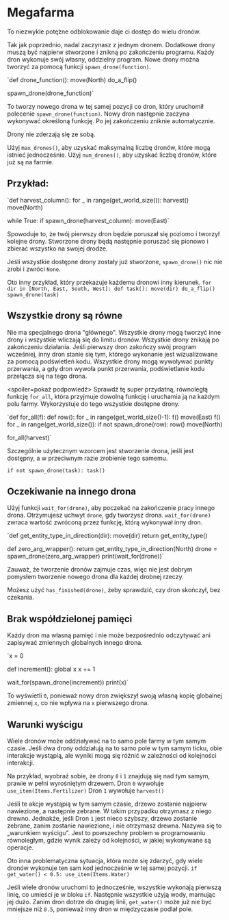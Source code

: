 # Megafarma
To niezwykle potężne odblokowanie daje ci dostęp do wielu dronów. 

Tak jak poprzednio, nadal zaczynasz z jednym dronem. Dodatkowe drony muszą być najpierw stworzone i znikną po zakończeniu programu.
Każdy dron wykonuje swój własny, oddzielny program. Nowe drony można tworzyć za pomocą funkcji `spawn_drone(function)`.

`def drone_function():
    move(North)
    do_a_flip()

spawn_drone(drone_function)`

To tworzy nowego drona w tej samej pozycji co dron, który uruchomił polecenie `spawn_drone(function)`. Nowy dron następnie zaczyna wykonywać określoną funkcję. Po jej zakończeniu zniknie automatycznie.

Drony nie zderzają się ze sobą. 

Użyj `max_drones()`, aby uzyskać maksymalną liczbę dronów, które mogą istnieć jednocześnie.
Użyj `num_drones()`, aby uzyskać liczbę dronów, które już są na farmie.


## Przykład:
`def harvest_column():
    for _ in range(get_world_size()):
        harvest()
        move(North)

while True:
    if spawn_drone(harvest_column):
        move(East)`

Spowoduje to, że twój pierwszy dron będzie poruszał się poziomo i tworzył kolejne drony. Stworzone drony będą następnie poruszać się pionowo i zbierać wszystko na swojej drodze.

Jeśli wszystkie dostępne drony zostały już stworzone, `spawn_drone()` nic nie zrobi i zwróci `None`.

Oto inny przykład, który przekazuje każdemu dronowi inny kierunek.
`for dir in [North, East, South, West]:
    def task():
        move(dir)
        do_a_flip()
    spawn_drone(task)`

## Wszystkie drony są równe
Nie ma specjalnego drona "głównego". Wszystkie drony mogą tworzyć inne drony i wszystkie wliczają się do limitu dronów. Wszystkie drony znikają po zakończeniu działania. Jeśli pierwszy dron zakończy swój program wcześniej, inny dron stanie się tym, którego wykonanie jest wizualizowane za pomocą podświetleń kodu. Wszystkie drony mogą wywoływać punkty przerwania, a gdy dron wywoła punkt przerwania, podświetlanie kodu przełącza się na tego drona.

<spoiler=pokaż podpowiedź> Sprawdź tę super przydatną, równoległą funkcję `for_all`, która przyjmuje dowolną funkcję i uruchamia ją na każdym polu farmy. Wykorzystuje do tego wszystkie dostępne drony.

`def for_all(f):
	def row():
		for _ in range(get_world_size()-1):
			f()
			move(East)
		f()
	for _ in range(get_world_size()):
		if not spawn_drone(row):
			row()
		move(North)

for_all(harvest)`

Szczególnie użytecznym wzorcem jest stworzenie drona, jeśli jest dostępny, a w przeciwnym razie zrobienie tego samemu.

`if not spawn_drone(task):
	task()`
</spoiler>

## Oczekiwanie na innego drona
Użyj funkcji `wait_for(drone)`, aby poczekać na zakończenie pracy innego drona. Otrzymujesz uchwyt `drone`, gdy tworzysz drona.
`wait_for(drone)` zwraca wartość zwróconą przez funkcję, którą wykonywał inny dron.

`def get_entity_type_in_direction(dir):
    move(dir)
    return get_entity_type()

def zero_arg_wrapper():
    return get_entity_type_in_direction(North)
drone = spawn_drone(zero_arg_wrapper)
print(wait_for(drone))`

Zauważ, że tworzenie dronów zajmuje czas, więc nie jest dobrym pomysłem tworzenie nowego drona dla każdej drobnej rzeczy.

Możesz użyć `has_finished(drone)`, żeby sprawdzić, czy dron skończył, bez czekania.

## Brak współdzielonej pamięci
Każdy dron ma własną pamięć i nie może bezpośrednio odczytywać ani zapisywać zmiennych globalnych innego drona.

`x = 0

def increment():
    global x
    x += 1

wait_for(spawn_drone(increment))
print(x)`

To wyświetli `0`, ponieważ nowy dron zwiększył swoją własną kopię globalnej zmiennej `x`, co nie wpływa na `x` pierwszego drona.

## Warunki wyścigu
Wiele dronów może oddziaływać na to samo pole farmy w tym samym czasie. Jeśli dwa drony oddziałują na to samo pole w tym samym ticku, obie interakcje wystąpią, ale wyniki mogą się różnić w zależności od kolejności interakcji.

Na przykład, wyobraź sobie, że drony `0` i `1` znajdują się nad tym samym, prawie w pełni wyrośniętym drzewem.
Dron `0` wywołuje
`use_item(Items.Fertilizer)`
Dron `1` wywołuje
`harvest()`

Jeśli te akcje wystąpią w tym samym czasie, drzewo zostanie najpierw nawiezione, a następnie zebrane. W takim przypadku otrzymasz z niego drewno. Jednakże, jeśli Dron `1` jest nieco szybszy, drzewo zostanie zebrane, zanim zostanie nawiezione, i nie otrzymasz drewna.
Nazywa się to „warunkiem wyścigu”. Jest to powszechny problem w programowaniu równoległym, gdzie wynik zależy od kolejności, w jakiej wykonywane są operacje.

Oto inna problematyczna sytuacja, która może się zdarzyć, gdy wiele dronów wykonuje ten sam kod jednocześnie w tej samej pozycji.
`if get_water() < 0.5:
    use_item(Items.Water)`

Jeśli wiele dronów uruchomi to jednocześnie, wszystkie wykonają pierwszą linię, co umieści je w bloku `if`. Następnie wszystkie użyją wody, marnując jej dużo.
Zanim dron dotrze do drugiej linii, `get_water()` może już nie być mniejsze niż `0.5`, ponieważ inny dron w międzyczasie podlał pole.